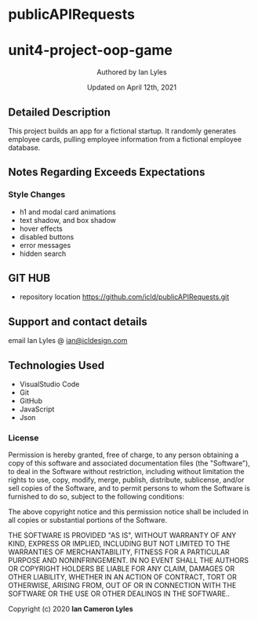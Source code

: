 # publicAPIRequests
# unit4-project-oop-game
 
<p align="center"> Authored by Ian Lyles</p>
<p align="center">Updated on April 12th, 2021</p>

## Detailed Description
This project builds an app for a fictional startup.  It randomly generates employee cards, pulling employee information from a fictional employee database.  

## Notes Regarding Exceeds Expectations
### Style Changes 
* h1 and modal card animations
* text shadow, and box shadow
* hover effects
* disabled buttons
* error messages
* hidden search

## GIT HUB
- repository location https://github.com/icld/publicAPIRequests.git

## Support and contact details
email Ian Lyles @ <ian@icldesign.com>

## Technologies Used

* VisualStudio Code
* Git
* GitHub
* JavaScript
* Json

### License
Permission is hereby granted, free of charge, to any person obtaining a copy of this software and associated documentation files (the "Software"), to deal in the Software without restriction, including without limitation the rights to use, copy, modify, merge, publish, distribute, sublicense, and/or sell copies of the Software, and to permit persons to whom the Software is furnished to do so, subject to the following conditions:

The above copyright notice and this permission notice shall be included in all copies or substantial portions of the Software.

THE SOFTWARE IS PROVIDED "AS IS", WITHOUT WARRANTY OF ANY KIND, EXPRESS OR IMPLIED, INCLUDING BUT NOT LIMITED TO THE WARRANTIES OF MERCHANTABILITY, FITNESS FOR A PARTICULAR PURPOSE AND NONINFRINGEMENT. IN NO EVENT SHALL THE AUTHORS OR COPYRIGHT HOLDERS BE LIABLE FOR ANY CLAIM, DAMAGES OR OTHER LIABILITY, WHETHER IN AN ACTION OF CONTRACT, TORT OR OTHERWISE, ARISING FROM, OUT OF OR IN CONNECTION WITH THE SOFTWARE OR THE USE OR OTHER DEALINGS IN THE SOFTWARE..

Copyright (c) 2020 **Ian Cameron Lyles**






